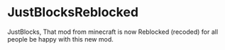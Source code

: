 # JustBlocksReblocked
JustBlocks, That mod from minecraft is now Reblocked (recoded) for all people be happy with this new mod.
